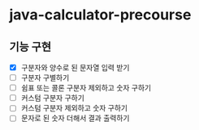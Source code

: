 # java-calculator-precourse

## 기능 구현

- [x] 구분자와 양수로 된 문자열 입력 받기
- [ ] 구분자 구별하기
- [ ] 쉼표 또는 콜론 구분자 제외하고 숫자 구하기
- [ ] 커스텀 구분자 구하기
- [ ] 커스텀 구분자 제외하고 숫자 구하기
- [ ] 문자로 된 숫자 더해서 결과 출력하기
